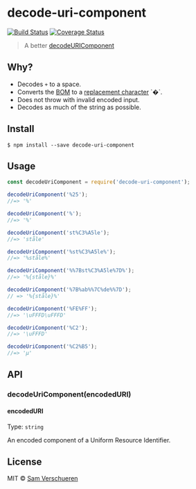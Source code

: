 # decode-uri-component

[![Build Status](https://travis-ci.org/SamVerschueren/decode-uri-component.svg?branch=master)](https://travis-ci.org/SamVerschueren/decode-uri-component) [![Coverage Status](https://coveralls.io/repos/SamVerschueren/decode-uri-component/badge.svg?branch=master&service=github)](https://coveralls.io/github/SamVerschueren/decode-uri-component?branch=master)

> A better [decodeURIComponent](https://developer.mozilla.org/en/docs/Web/JavaScript/Reference/Global_Objects/decodeURIComponent)


## Why?

- Decodes `+` to a space.
- Converts the [BOM](https://en.wikipedia.org/wiki/Byte_order_mark) to a [replacement character](https://en.wikipedia.org/wiki/Specials_(Unicode_block)#Replacement_character) `�`.
- Does not throw with invalid encoded input.
- Decodes as much of the string as possible.


## Install

```
$ npm install --save decode-uri-component
```


## Usage

```js
const decodeUriComponent = require('decode-uri-component');

decodeUriComponent('%25');
//=> '%'

decodeUriComponent('%');
//=> '%'

decodeUriComponent('st%C3%A5le');
//=> 'ståle'

decodeUriComponent('%st%C3%A5le%');
//=> '%ståle%'

decodeUriComponent('%%7Bst%C3%A5le%7D%');
//=> '%{ståle}%'

decodeUriComponent('%7B%ab%%7C%de%%7D');
// => '%{ståle}%'

decodeUriComponent('%FE%FF');
//=> '\uFFFD\uFFFD'

decodeUriComponent('%C2');
//=> '\uFFFD'

decodeUriComponent('%C2%B5');
//=> 'µ'
```


## API

### decodeUriComponent(encodedURI)

#### encodedURI

Type: `string`

An encoded component of a Uniform Resource Identifier.


## License

MIT © [Sam Verschueren](https://github.com/SamVerschueren)
